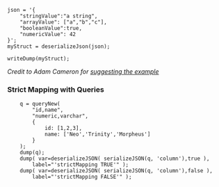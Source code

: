 ```luceescript+trycf
json = '{
	"stringValue":"a string", 
	"arrayValue": ["a","b","c"], 
	"booleanValue":true, 
	"numericValue": 42
}';
myStruct = deserializeJson(json);

writeDump(myStruct);
```
*Credit to Adam Cameron for [suggesting the example](http://blog.adamcameron.me/2016/01/coldfusion-how-not-to-document-function.html)*
 
### Strict Mapping with Queries

```luceescript+trycf
    q = queryNew(
        "id,name", 
        "numeric,varchar", 
        { 
            id: [1,2,3], 
            name: ['Neo','Trinity','Morpheus'] 
        } 
    );
    dump(q);
    dump( var=deserializeJSON( serializeJSON(q, 'column'),true ),
        label="'strictMapping TRUE'" );
    dump( var=deserializeJSON( serializeJSON(q, 'column'),false ),
        label="'strictMapping FALSE'" );

```